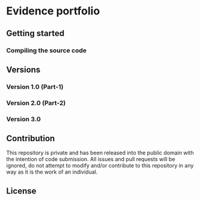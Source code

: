 # Evidence portfolio

## Getting started

### Compiling the source code

## Versions

### Version 1.0 (Part-1)

### Version 2.0 (Part-2)

### Version 3.0

## Contribution

This repository is private and has been released into the public domain with the intention of code submission. All issues and pull requests will be ignored, do not attempt to modify and/or contribute to this repository in any way as it is the work of an individual.

## License
